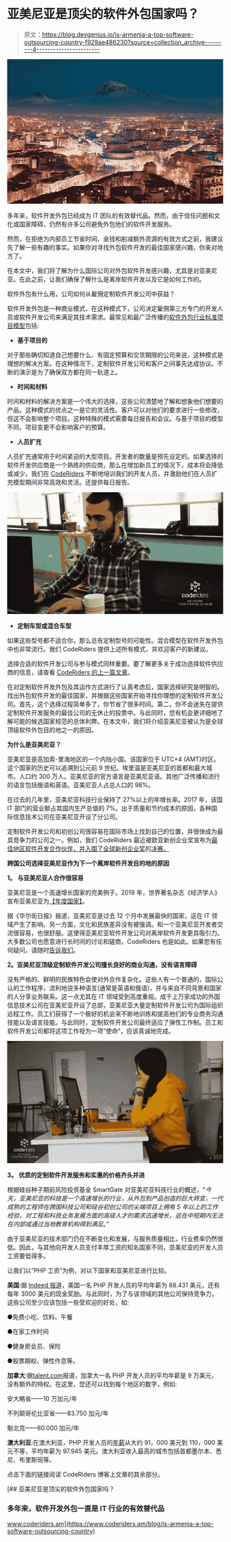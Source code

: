 # 亚美尼亚是顶尖的软件外包国家吗？

> 原文：<https://blog.devgenius.io/is-armenia-a-top-software-outsourcing-country-f929ae486230?source=collection_archive---------4----------------------->

![](img/71e91bb290ff7b931b336caea5c48081.png)

多年来，软件开发外包已经成为 IT 团队的有效替代品。然而，由于信任问题和文化或国家障碍，仍然有许多公司避免外包他们的软件开发服务。

然而，在拒绝为内部员工节省时间、金钱和削减额外资源的有效方式之前，我建议先了解一些有趣的事实。如果你对寻找外包软件开发的最佳国家感兴趣，你来对地方了。

在本文中，我们将了解为什么国际公司对外包软件开发感兴趣，尤其是对亚美尼亚。在此之前，让我们确保了解什么是离岸软件开发以及它是如何工作的。

软件外包有什么用，公司如何从雇佣定制软件开发公司中获益？

软件开发外包是一种商业模式，在这种模式下，公司决定雇佣第三方专门的开发人员或软件开发公司来满足其技术需求。最常见和最广泛传播的[软件外包行业标准项目模型](https://www.coderiders.am/software-development-process#industry-standard-engagement-models)包括:

*   **基于项目的**

对于那些确切知道自己想要什么、有固定预算和交货期限的公司来说，这种模式是理想的解决方案。在这种情况下，定制软件开发公司和客户之间事先达成协议。不断的演示是为了确保双方都在同一轨道上。

*   **时间和材料**

时间和材料的解决方案是一个伟大的选择，这些公司清楚地了解和想象他们想要的产品。这种模式的优点之一是它的灵活性。客户可以对他们的要求进行一些修改，但这不会影响整个项目。这种特殊的模式需要每日报告和会议。与基于项目的模型不同，项目变更不会影响客户的预算。

*   **人员扩充**

人员扩充通常用于时间紧迫的大型项目。开发者的数量是预先设定的。如果选择的软件开发供应商是一个熟练的供应商，那么在增加新员工的情况下，成本将会降低或减少。我们在 [CodeRiders](https://www.coderiders.am/company-why-us) 不断地培训我们的开发人员，并激励他们在人员扩充模型期间非常高效和灵活。还提供每日报告。

![](img/c4eca123ef0b46f72d1c97422b59a0eb.png)

*   **定制车型或混合车型**

如果这些型号都不适合你，那么总有定制型号的可能性。混合模型在软件开发外包中也非常流行。我们 CodeRiders 提供上述所有模式，并欢迎客户的新建议。

选择合适的软件开发公司与参与模式同样重要。要了解更多关于成功选择软件供应商的信息，请查看 [CodeRiders 的上一篇文章](https://www.coderiders.am/blog/7-best-ways-to-find-remote-it-staff)。

在对定制软件开发外包及其运作方式进行了认真考虑后，国家选择研究是明智的。找出外包软件开发的最佳国家，并根据这些国家开始寻找你理想的定制软件开发公司。首先，这个选择过程简单多了，你节省了很多时间。第二，你不会迷失在提供定制软件开发服务的最佳公司的无休止的投票中。与此同时，您有机会更详细地了解可能的候选国家规范的总体利弊。在本文中，我们将介绍亚美尼亚被认为是全球顶级软件外包目的地之一的原因。

**为什么是亚美尼亚？**

亚美尼亚是高加索-里海地区的一个内陆小国。该国家位于 UTC+4 (AMT)时区。这个国家的历史可以追溯到公元前 9 世纪。埃里温是亚美尼亚的首都和最大城市。人口约 300 万人。亚美尼亚的官方语言是亚美尼亚语。其他广泛传播和流行的语言包括俄语和英语。亚美尼亚人占总人口的 98%。

在过去的几年里，亚美尼亚科技行业保持了 27%以上的年增长率。2017 年，该国 IT 部门的营业额占其国内生产总值的 7%。出于质量和节约成本的原因，各种国际信息技术公司在亚美尼亚开设了分公司。

定制软件开发公司和初创公司很容易在国际市场上找到自己的位置，并很快成为最具竞争力的公司之一。例如，我们 CodeRiders 最近被欧亚新创企业奖宣布为[最佳地区软件开发合作伙伴，并入围了全球新创企业奖](https://www.coderiders.am/blog/coderiders-is-awarded-as-best-software-development-partner-by-easa)的[决赛。](https://www.coderiders.am/blog/coderiders-nominated-twice-by-euroasian-and-global-startup-awards)

**跨国公司选择亚美尼亚作为下一个离岸软件开发目的地的原因**

**1。** **与亚美尼亚人合作很容易**

亚美尼亚是一个高速增长国家的完美例子。2019 年，世界著名杂志《经济学人》宣布亚美尼亚为[【年度国家】](https://www.economist.com/leaders/2018/12/22/the-economists-country-of-the-year-2018?fbclid=IwAR3eJrTng3k2OmbIgtF4dB5-h48t76bhjM2_iT_4BnZLKWibgBalWYl4NiQ)。

据《华尔街日报》报道，亚美尼亚是过去 12 个月中发展最快的国家，这在 IT 领域产生了影响。另一方面，文化和民族差异没有被强调。和一个亚美尼亚开发者交流很容易，也很舒服。这使得亚美尼亚软件开发公司对离岸软件开发更具吸引力。大多数公司也愿意进行长时间的讨论和磋商，CodeRiders 也是如此。如果您有任何疑问，请随时[告诉我们](https://www.coderiders.am/contact-us)。

**2。亚美尼亚顶级定制软件开发公司擅长良好的商业沟通，没有语言障碍**

没有严格的、鲜明的民族特色会使对外合作复杂化。这些人有一个普通的，国际公认的工作程序，流利地说多种语言(通常是英语和俄语)，并与来自不同背景和国家的人分享业务联系。这一点尤其在 IT 领域受到高度重视。成千上万家成功的外国信息技术公司在亚美尼亚开设了总部，亚美尼亚大量定制软件开发公司为国际组织远程工作。员工们获得了一个极好的机会来不断地训练和提高他们的专业商务沟通技能以及语言技能。与此同时，定制软件开发公司最终适应了弹性工作制。员工和软件开发公司都将这项工作视为一项“使命”，应该真诚地完成。

![](img/2ae4b04cdd4ba7395fc467aba473a6c6.png)

**3。** **优质的定制软件开发服务和实惠的价格齐头并进**

根据硅谷种子期前风险投资基金 SmartGate 对亚美尼亚科技行业的概述，“*今天，亚美尼亚的科技是一个高速增长的行业，从外包到产品创造的巨大转变，一代成熟的工程师在跨国科技公司和硅谷初创公司的尖端项目上拥有 5 年以上的工作经验，对工程和科技业务发展方面的高级人才的需求迅速增长，这在中短期内无法在内部或通过当地教育机构得到满足*。”

由于亚美尼亚的技术部门仍在不断变化和发展，与服务质量相比，行业费率仍然很低。因此，与其他向开发人员支付丰厚工资的知名国家不同，亚美尼亚的开发人员工资要低得多。

让我们以“PHP 工资”为例，对以下国家和亚美尼亚进行比较。

**美国**:据 [Indeed 报道](https://www.indeed.com/career/php-developer/salaries)，美国一名 PHP 开发人员的平均年薪为 88.431 美元，还有每年 3000 美元的现金奖励。与此同时，为了与该领域的其他公司保持竞争力，这些公司至少应该包括一些受欢迎的好处，如:

●免费小吃、饮料、午餐

●在家工作时间

●健身房会员、保险

●股票期权、弹性作息等。

**加拿大**:据[talent.com](https://ca.talent.com/salary?job=Php%20Developer)报道，加拿大一名 PHP 开发人员的平均年薪是 9 万美元，没有额外的特权。在这里，您还可以找到每个地区的数字，例如:

安大略省——10 万加元/年

不列颠哥伦比亚省——83.750 加元/年

魁北克——80.000 加元/年

**澳大利亚**:在澳大利亚，PHP 开发人员的[年薪](https://au.indeed.com/career/php-developer/salaries)从大约 91，000 美元到 110，000 美元不等，平均年薪为 97.945 美元。澳大利亚收入最高的城市包括首都墨尔本、悉尼、布里斯班等。

点击下面的链接阅读 CodeRiders 博客上文章的其余部分。

[](https://www.coderiders.am/blog/is-armenia-a-top-software-outsourcing-country) [## 亚美尼亚是顶尖的软件外包国家吗？

### 多年来，软件开发外包一直是 IT 行业的有效替代品

www.coderiders.am](https://www.coderiders.am/blog/is-armenia-a-top-software-outsourcing-country)